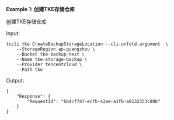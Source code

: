 **Example 1: 创建TKE存储仓库**

创建TKE存储仓库

Input: 

```
tccli tke CreateBackupStorageLocation --cli-unfold-argument  \
    --StorageRegion ap-guangzhou \
    --Bucket tke-backup-test \
    --Name tke-storage-backup \
    --Provider tencentcloud \
    --Path tke
```

Output: 
```
{
    "Response": {
        "RequestId": "6b4cf747-ecfb-42ae-a1fb-a0132353c80b"
    }
}
```

